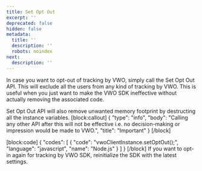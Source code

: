 ```yaml
---
title: Set Opt Out
excerpt: ''
deprecated: false
hidden: false
metadata:
  title: ''
  description: ''
  robots: noindex
next:
  description: ''
---
```

In case you want to opt-out of tracking by VWO, simply call the Set Opt Out API. This will exclude all the users from any kind of tracking by VWO. This is useful when you just want to make the VWO SDK ineffective without actually removing the associated code.

Set Opt Out API will also remove unwanted memory footprint by destructing all the instance variables.
[block:callout]
{
  "type": "info",
  "body": "Calling any other API after this will not be effective i.e. no decision-making or impression would be made to VWO.",
  "title": "Important"
}
[/block]

[block:code]
{
  "codes": [
    {
      "code": "vwoClientInstance.setOptOut();",
      "language": "javascript",
      "name": "Node.js"
    }
  ]
}
[/block]
If you want to opt-in again for tracking by VWO SDK, reinitialize the SDK with the latest settings.